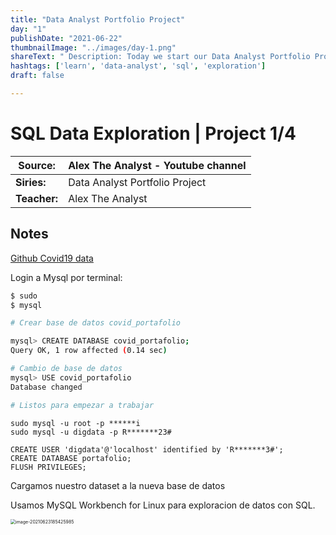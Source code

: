 ```yaml
---
title: "Data Analyst Portfolio Project"
day: "1"
publishDate: "2021-06-22"
thumbnailImage: "../images/day-1.png"
shareText: " Description: Today we start our Data Analyst Portfolio Project Series. In our first project we will be using SQL to do some Data Exploration. We will then visualize the data in Tableau for our next project."
hashtags: ['learn', 'data-analyst', 'sql', 'exploration']
draft: false

---
```


# SQL Data Exploration | Project 1/4

| Source:      | Alex The Analyst - Youtube channel |
| ------------ | ---------------------------------- |
| **Siries:**  | Data Analyst Portfolio Project     |
| **Teacher:** | Alex The Analyst                   |



## Notes 



[Github Covid19 data](https://github.com/owid/covid-19-data/blob/master/public/data/owid-covid-codebook.csv)

Login a Mysql por terminal:

```bash
$ sudo
$ mysql

# Crear base de datos covid_portafolio

mysql> CREATE DATABASE covid_portafolio;
Query OK, 1 row affected (0.14 sec)

# Cambio de base de datos
mysql> USE covid_portafolio
Database changed

# Listos para empezar a trabajar

```

```
sudo mysql -u root -p ******i
sudo mysql -u digdata -p R*******23#

CREATE USER 'digdata'@'localhost' identified by 'R*******3#';
CREATE DATABASE portafolio;
FLUSH PRIVILEGES;

```

Cargamos nuestro dataset a la nueva base de datos

Usamos MySQL Workbench for Linux para exploracion de datos con SQL. 

<img src="/home/digdata/.config/Typora/typora-user-images/image-20210623185425985.png" alt="image-20210623185425985" style="zoom:50%;" />

